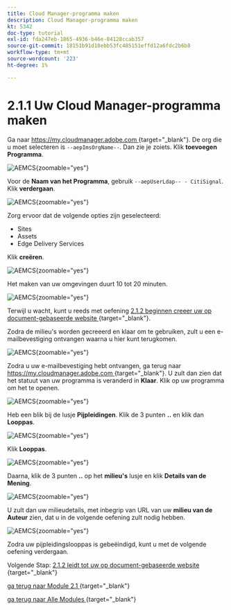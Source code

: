 ```yaml
---
title: Cloud Manager-programma maken
description: Cloud Manager-programma maken
kt: 5342
doc-type: tutorial
exl-id: fda247eb-1865-4936-b46e-84128ccab357
source-git-commit: 18151b91d18ebb53fc485151effd12a6fdc2b6b8
workflow-type: tm+mt
source-wordcount: '223'
ht-degree: 1%

---
```


# 2.1.1 Uw Cloud Manager-programma maken

Ga naar [ https://my.cloudmanager.adobe.com ](https://my.cloudmanager.adobe.com) {target="_blank"}. De org die u moet selecteren is `--aepImsOrgName--`. Dan zie je zoiets. Klik **toevoegen Programma**.

![ AEMCS ](./images/aemcs1.png){zoomable="yes"}

Voor de **Naam van het Programma**, gebruik `--aepUserLdap-- - CitiSignal`. Klik **verdergaan**.

![ AEMCS ](./images/aemcs2.png){zoomable="yes"}

Zorg ervoor dat de volgende opties zijn geselecteerd:

- Sites
- Assets
- Edge Delivery Services

Klik **creëren**.

![ AEMCS ](./images/aemcs3.png){zoomable="yes"}

Het maken van uw omgevingen duurt 10 tot 20 minuten.

![ AEMCS ](./images/aemcs4.png){zoomable="yes"}

Terwijl u wacht, kunt u reeds met oefening [ 2.1.2 beginnen creeer uw op document-gebaseerde website ](./ex2.md){target="_blank"}.

Zodra de milieu&#39;s worden gecreeerd en klaar om te gebruiken, zult u een e-mailbevestiging ontvangen waarna u hier kunt terugkomen.

![ AEMCS ](./images/aemcs5.png){zoomable="yes"}

Zodra u uw e-mailbevestiging hebt ontvangen, ga terug naar [ https://my.cloudmanager.adobe.com ](https://my.cloudmanager.adobe.com) {target="_blank"}. U zult dan zien dat het statuut van uw programma is veranderd in **Klaar**. Klik op uw programma om het te openen.

![ AEMCS ](./images/aemcs6.png){zoomable="yes"}

Heb een blik bij de lusje **Pijpleidingen**. Klik de 3 punten **..** en klik dan **Looppas**.

![ AEMCS ](./images/aemcs7.png){zoomable="yes"}

Klik **Looppas**.

![ AEMCS ](./images/aemcs8.png){zoomable="yes"}

Daarna, klik de 3 punten **..** op het **milieu&#39;s** lusje en klik **Details van de Mening**.

![ AEMCS ](./images/aemcs9.png){zoomable="yes"}

U zult dan uw milieudetails, met inbegrip van URL van uw **milieu van de Auteur** zien, dat u in de volgende oefening zult nodig hebben.

![ AEMCS ](./images/aemcs10.png){zoomable="yes"}

Zodra uw pijpleidingslooppas is gebeëindigd, kunt u met de volgende oefening verdergaan.

Volgende Stap: [ 2.1.2 leidt tot uw op document-gebaseerde website ](./ex2.md){target="_blank"}

[ ga terug naar Module 2.1 ](./aemcs.md){target="_blank"}

[ ga terug naar Alle Modules ](./../../../overview.md){target="_blank"}
